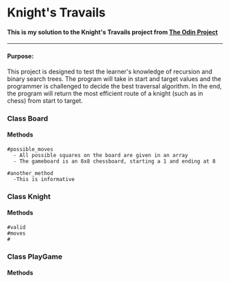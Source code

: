 # Knight's Travails 
#### This is my solution to the Knight's Travails project from [The Odin Project](https://www.theodinproject.com)
_______________________________________________________________
#### Purpose:
This project is designed to test the learner's knowledge of recursion and binary search trees. The program will take in start and target values and the programmer is challenged to decide the best traversal algorithm. In the end, the program will return the most efficient route of a knight (such as in chess) from start to target. 

### Class Board
  #### Methods 
    #possible_moves
      - All possible squares on the board are given in an array
      - The gameboard is an 8x8 chessboard, starting a 1 and ending at 8

    #another_method
      -This is informative
### Class Knight 
  #### Methods 
    #valid
    #moves
    #
### Class PlayGame
  #### Methods 
  